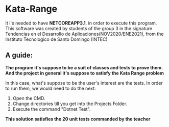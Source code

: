 # Kata-Range

It i's needed to have __NETCOREAPP3.1__. in order to execute this program.
This software was created by students of the group 3 in the signature Tendencias en el Desarrollo de Aplicaciones(NOV2020/ENE2021), from the Instituto Tecnologico de Santo Domingo (INTEC)

## A guide:

__The program it's suppose to be a suit of classes and tests to prove them. And the project in general it's suppose to satisfy the Kata Range problem__

In this case, what's suppose to be the user's interest are the tests. In order to run them, we would need to do the next:

1. Open the CMD.
2. Change directories till you get into the Projects Folder.
3. Execute the command "Dotnet Test".

__This solution satisfies the 20 unit tests commanded by the teacher__